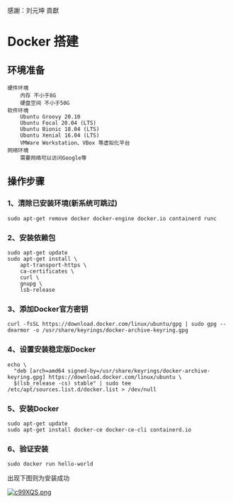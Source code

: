 感謝：刘元坤 貢獻

# Docker 搭建

## 环境准备

    硬件环境
        内存 不小于8G
        硬盘空间 不小于50G
    软件环境
        Ubuntu Groovy 20.10
        Ubuntu Focal 20.04 (LTS)
        Ubuntu Bionic 18.04 (LTS)
        Ubuntu Xenial 16.04 (LTS)
        VMWare Workstation、VBox 等虚拟化平台
    网络环境
        需要网络可以访问Google等

## 操作步骤

### 1、清除已安装环境(新系统可跳过)

``` shell
sudo apt-get remove docker docker-engine docker.io containerd runc
```

### 2、安装依赖包

``` shell
sudo apt-get update
sudo apt-get install \
    apt-transport-https \
    ca-certificates \
    curl \
    gnupg \
    lsb-release
```

### 3、添加Docker官方密钥

``` shell
curl -fsSL https://download.docker.com/linux/ubuntu/gpg | sudo gpg --dearmor -o /usr/share/keyrings/docker-archive-keyring.gpg
```

### 4、设置安装稳定版Docker

``` shell
echo \
  "deb [arch=amd64 signed-by=/usr/share/keyrings/docker-archive-keyring.gpg] https://download.docker.com/linux/ubuntu \
  $(lsb_release -cs) stable" | sudo tee /etc/apt/sources.list.d/docker.list > /dev/null
```

### 5、安装Docker

``` shell
sudo apt-get update
sudo apt-get install docker-ce docker-ce-cli containerd.io
```

### 6、验证安装

``` shell
sudo docker run hello-world
```

出现下图则为安装成功

[![c99XQS.png](https://z3.ax1x.com/2021/03/28/c99XQS.png)](https://imgtu.com/i/c99XQS)
